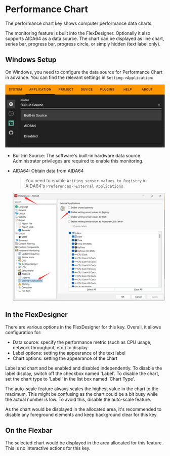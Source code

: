# Performance Chart

The performance chart key shows computer performance data charts.

The monitoring feature is built into the FlexDesigner. Optionally it also supports AIDA64 as a data source. The chart can be displayed as line chart, series bar, progress bar, progress circle, or simply hidden (text label only).

## Windows Setup

On Windows, you need to configure the data source for Performance Chart in advance. You can find the relevant settings in `Setting->Application`:

![1743732409096](image/performance_chart/1743732409096.png)

- Built-in Source: The software's built-in hardware data source. Administrator privileges are required to enable this monitoring.
- AIDA64: Obtain data from AIDA64

  > You need to enable `Writing sensor values to Registry` in AIDA64's `Preferences->External Applications`
  >

    ![1743732830596](image/performance_chart/1743732830596.png)

## In the FlexDesigner

There are various options in the FlexDesigner for this key. Overall, it allows configuration for:

- Data source: specify the performance metric (such as CPU usage, network throughput, etc.) to display
- Label options: setting the appearance of the text label
- Chart options: setting the appearance of the chart

Label and chart and be enabled and disabled independently. To disable the label display, switch off the checkbox named 'Label'. To disable the chart, set the chart type to 'Label' in the list box named 'Chart Type'.

The auto-scale feature always scales the highest value in the chart to the maximum. This might be confusing as the chart could be a bit busy while the actual number is low. To avoid this, disable the auto-scale feature.

As the chart would be displayed in the allocated area, it's recommended to disable any foreground elements and keep background clear for this key.

## On the Flexbar

The selected chart would be displayed in the area allocated for this feature. This is no interactive actions for this key.
